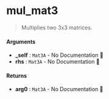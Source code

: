 # mul\_mat3

>  Multiplies two 3x3 matrices.

#### Arguments

- **\_self** : `Mat3A` \- No Documentation 🚧
- **rhs** : `Mat3A` \- No Documentation 🚧

#### Returns

- **arg0** : `Mat3A` \- No Documentation 🚧